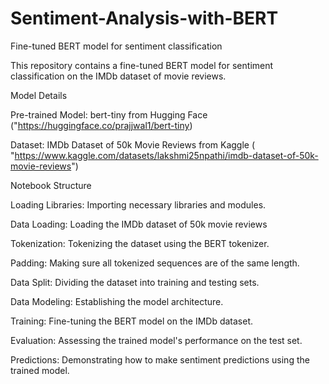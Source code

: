 # Sentiment-Analysis-with-BERT
Fine-tuned BERT model for sentiment classification

This repository contains a fine-tuned BERT model for sentiment classification on the IMDb dataset of movie reviews.

Model Details

Pre-trained Model: bert-tiny from Hugging Face ("https://huggingface.co/prajjwal1/bert-tiny)

Dataset: IMDb Dataset of 50k Movie Reviews from Kaggle ( "https://www.kaggle.com/datasets/lakshmi25npathi/imdb-dataset-of-50k-movie-reviews")

Notebook Structure

Loading Libraries: Importing necessary libraries and modules.

Data Loading: Loading the IMDb dataset of 50k movie reviews 

Tokenization: Tokenizing the dataset using the BERT tokenizer.

Padding: Making sure all tokenized sequences are of the same length.

Data Split: Dividing the dataset into training and testing sets.

Data Modeling: Establishing the model architecture.

Training: Fine-tuning the BERT model on the IMDb dataset.

Evaluation: Assessing the trained model's performance on the test set.

Predictions: Demonstrating how to make sentiment predictions using the trained model.






